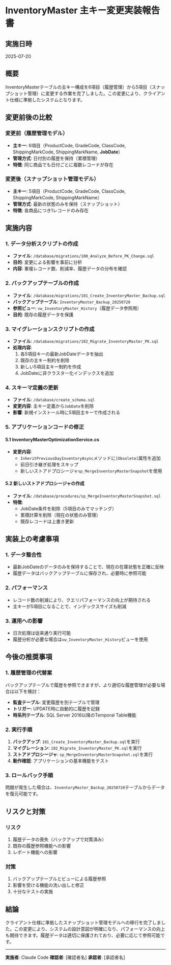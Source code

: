 # InventoryMaster 主キー変更実装報告書

## 実施日時
2025-07-20

## 概要
InventoryMasterテーブルの主キー構成を6項目（履歴管理）から5項目（スナップショット管理）に変更する作業を完了しました。この変更により、クライアント仕様に準拠したシステムとなります。

## 変更前後の比較

### 変更前（履歴管理モデル）
- **主キー**: 6項目（ProductCode, GradeCode, ClassCode, ShippingMarkCode, ShippingMarkName, **JobDate**）
- **管理方式**: 日付別の履歴を保持（累積管理）
- **特徴**: 同じ商品でも日付ごとに複数レコードが存在

### 変更後（スナップショット管理モデル）
- **主キー**: 5項目（ProductCode, GradeCode, ClassCode, ShippingMarkCode, ShippingMarkName）
- **管理方式**: 最新の状態のみを保持（スナップショット）
- **特徴**: 各商品につき1レコードのみ存在

## 実施内容

### 1. データ分析スクリプトの作成
- **ファイル**: `/database/migrations/100_Analyze_Before_PK_Change.sql`
- **目的**: 変更による影響を事前に分析
- **内容**: 重複レコード数、削減率、履歴データの分布を確認

### 2. バックアップテーブルの作成
- **ファイル**: `/database/migrations/101_Create_InventoryMaster_Backup.sql`
- **バックアップテーブル**: `InventoryMaster_Backup_20250720`
- **参照ビュー**: `vw_InventoryMaster_History`（履歴データ参照用）
- **目的**: 既存の履歴データを保護

### 3. マイグレーションスクリプトの作成
- **ファイル**: `/database/migrations/102_Migrate_InventoryMaster_PK.sql`
- **処理内容**:
  1. 各5項目キーの最新JobDateデータを抽出
  2. 既存の主キー制約を削除
  3. 新しい5項目主キー制約を作成
  4. JobDateに非クラスター化インデックスを追加

### 4. スキーマ定義の更新
- **ファイル**: `/database/create_schema.sql`
- **変更内容**: 主キー定義から`JobDate`を削除
- **影響**: 新規インストール時に5項目主キーで作成される

### 5. アプリケーションコードの修正

#### 5.1 InventoryMasterOptimizationService.cs
- **変更内容**:
  - `InheritPreviousDayInventoryAsync`メソッドに`[Obsolete]`属性を追加
  - 前日引き継ぎ処理をスキップ
  - 新しいストアドプロシージャ`sp_MergeInventoryMasterSnapshot`を使用

#### 5.2 新しいストアドプロシージャの作成
- **ファイル**: `/database/procedures/sp_MergeInventoryMasterSnapshot.sql`
- **特徴**:
  - JobDate条件を削除（5項目のみでマッチング）
  - 累積計算を削除（現在の状態のみ管理）
  - 既存レコードは上書き更新

## 実装上の考慮事項

### 1. データ整合性
- 最新JobDateのデータのみを保持することで、現在の在庫状態を正確に反映
- 履歴データはバックアップテーブルに保存され、必要時に参照可能

### 2. パフォーマンス
- レコード数の削減により、クエリパフォーマンスの向上が期待される
- 主キーが5項目になることで、インデックスサイズも削減

### 3. 運用への影響
- 日次処理は従来通り実行可能
- 履歴分析が必要な場合は`vw_InventoryMaster_History`ビューを使用

## 今後の推奨事項

### 1. 履歴管理の代替案
バックアップテーブルで履歴を参照できますが、より適切な履歴管理が必要な場合は以下を検討：
- **監査テーブル**: 変更履歴を別テーブルで管理
- **トリガー**: UPDATE時に自動的に履歴を記録
- **時系列テーブル**: SQL Server 2016以降のTemporal Table機能

### 2. 実行手順
1. **バックアップ**: `101_Create_InventoryMaster_Backup.sql`を実行
2. **マイグレーション**: `102_Migrate_InventoryMaster_PK.sql`を実行
3. **ストアドプロシージャ**: `sp_MergeInventoryMasterSnapshot.sql`を実行
4. **動作確認**: アプリケーションの基本機能をテスト

### 3. ロールバック手順
問題が発生した場合は、`InventoryMaster_Backup_20250720`テーブルからデータを復元可能です。

## リスクと対策

### リスク
1. 履歴データの喪失（バックアップで対策済み）
2. 既存の履歴参照機能への影響
3. レポート機能への影響

### 対策
1. バックアップテーブルとビューによる履歴参照
2. 影響を受ける機能の洗い出しと修正
3. 十分なテストの実施

## 結論
クライアント仕様に準拠したスナップショット管理モデルへの移行を完了しました。この変更により、システムの設計意図が明確になり、パフォーマンスの向上も期待できます。履歴データは適切に保護されており、必要に応じて参照可能です。

---

**実施者**: Claude Code
**確認者**: [確認者名]
**承認者**: [承認者名]